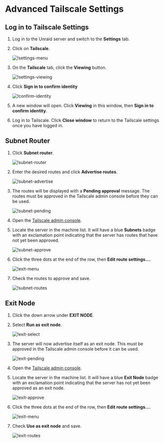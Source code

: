 # Advanced Tailscale Settings

## Log in to Tailscale Settings

1.  Log in to the Unraid server and switch to the **Settings** tab.
2.  Click on **Tailscale**.

    ![!settings-menu](settings-menu.png)

3.  On the **Tailscale** tab, click the **Viewing** button.

    ![!settings-viewing](settings-viewing.png)

4.  Click **Sign in to confirm identity**

    ![!confirm-identity](confirm-identity.png)

5.  A new window will open. Click **Viewing** in this window, then **Sign in to confirm identity**.
6.  Log in to Tailscale. Click **Close window** to return to the Tailscale settings once you have logged in.

## Subnet Router

1.  Click **Subnet router**.

    ![!subnet-router](subnet-router.png)

2.  Enter the desired routes and click **Advertise routes**.

    ![!subnet-advertise](subnet-advertise.png)

3.  The routes will be displayed with a **Pending approval** message. The routes must be approved in the Tailscale
    admin console before they can be used.

    ![!subnet-pending](subnet-pending.png)

4.  Open the [Tailscale admin console](https://login.tailscale.com/admin/machines).
5.  Locate the server in the machine list. It will have a blue **Subnets** badge with an exclamation point indicating
    that the server has routes that have not yet been approved.

    ![!subnet-approve](subnet-approve.png)

6.  Click the three dots at the end of the row, then **Edit route settings...**.

    ![!exit-menu](exit-menu.png)

7.  Check the routes to approve and save.

    ![!subnet-routes](subnet-routes.png)

## Exit Node

1.  Click the down arrow under **EXIT NODE**.
2.  Select **Run as exit node**.

    ![!exit-select](exit-select.png)

3.  The server will now advertise itself as an exit node. This must be approved in the Tailscale admin console before
    it can be used.

    ![!exit-pending](exit-pending.png)

4.  Open the [Tailscale admin console](https://login.tailscale.com/admin/machines).
5.  Locate the server in the machine list. It will have a blue **Exit Node** badge with an exclamation point indicating
    that the server has not yet been approved as an exit node.

    ![!exit-approve](exit-approve.png)

6.  Click the three dots at the end of the row, then **Edit route settings...**.

    ![!exit-menu](exit-menu.png)

7.  Check **Use as exit node** and save.

    ![!exit-routes](exit-routes.png)
